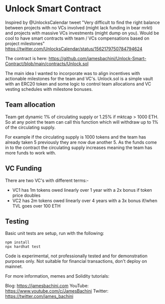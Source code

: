 # Unlock Smart Contract

Inspired by @UnlocksCalendar tweet
"Very difficult to find the right balance between projects with no VCs involved (might lack funding in bear mrkt) and projects with massive VCs investments (might dump on you). Would be cool to have smart contracts with team / VCs compensations based on project milestones"
https://twitter.com/UnlocksCalendar/status/1562179750784794624

The contract is here: https://github.com/jamesbachini/Unlock-Smart-Contract/blob/main/contracts/Unlock.sol

The main idea I wanted to incorporate was to align incentives with actionable milestones for the team and VC's. Unlock.sol is a simple vault with an ERC20 token and some logic to control team allocations and VC vesting schedules with milestone bonuses.

## Team allocation

Team get dynamic 1% of circulating supply or 1.25% if mktcap > 1000 ETH. So at any point the team can call this function which will withdraw up to 1% of the circulating supply.

For example if the circulating supply is 1000 tokens and the team has already taken 5 previously they are now due another 5. As the funds come in to the contract the circulating supply increases meaning the team has more funds to work with.

## VC Funding

There are two VC's with different terms:-

- VC1 has 1m tokens owed linearly over 1 year with a 2x bonus if token price doubles 
- VC2 has 2m tokens owed linearly over 4 years with a 3x bonus if/when TVL goes over 100 ETH

## Testing

Basic unit tests are setup, run with the following:
```shell
npm install
npx hardhat test
```

Code is experimental, not professionally tested and for demonstration purposes only. Not suitable for financial transactions, don't deploy on mainnet.

For more information, memes and Solidity tutorials:

Blog: https://jamesbachini.com
YouTube: https://www.youtube.com/c/JamesBachini
Twitter: https://twitter.com/james_bachini
